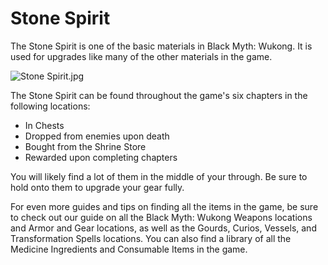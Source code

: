 # Stone Spirit

The Stone Spirit is one of the basic materials in Black Myth: Wukong. It is used for upgrades like many of the other materials in the game. 

![Stone Spirit.jpg](https://oyster.ignimgs.com/mediawiki/apis.ign.com/black-myth-wukong/5/5f/Stone_Spirit.jpg)

The Stone Spirit can be found throughout the game's six chapters in the following locations: 

  * In Chests
  * Dropped from enemies upon death
  * Bought from the Shrine Store
  * Rewarded upon completing chapters

You will likely find a lot of them in the middle of your through. Be sure to hold onto them to upgrade your gear fully. 

For even more guides and tips on finding all the items in the game, be sure to check out our guide on all the Black Myth: Wukong Weapons locations and Armor and Gear locations, as well as the Gourds, Curios, Vessels, and Transformation Spells locations. You can also find a library of all the Medicine Ingredients and Consumable Items in the game.